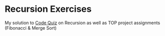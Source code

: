 # Recursion Exercises
My solution to [Code Quiz](https://www.codequizzes.com/computer-science/beginner/recursion) on Recursion as well as TOP project assignments (Fibonacci & Merge Sort)